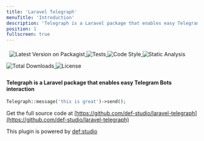 ```yaml
---
title: 'Laravel Telegraph'
menuTitle: 'Introduction'
description: 'Telegraph is a Laravel package that enables easy Telegram Bots interaction'
position: 1
fullscreen: true
---
```


<img src="https://banners.beyondco.de/Laravel%20Telegraph.png?theme=light&packageManager=composer+require&packageName=defstudio%2Flaravel-telegraph&pattern=architect&style=style_1&description=Telegram+bots+made+easy&md=1&showWatermark=1&fontSize=100px&images=phone-outgoing" class="light-img" alt=""/>
<img src="https://banners.beyondco.de/Laravel%20Telegraph.png?theme=dark&packageManager=composer+require&packageName=defstudio%2Flaravel-telegraph&pattern=architect&style=style_1&description=Telegram+bots+made+easy&md=1&showWatermark=1&fontSize=100px&images=phone-outgoing" class="dark-img" alt=""/>


<a href="https://packagist.org/packages/defstudio/laravel-telegraph" target="_blank">
    <img style="display: inline-block; margin-top: 0.5em; margin-bottom: 0.5em" src="https://img.shields.io/packagist/v/defstudio/laravel-telegraph.svg?style=flat-square" alt="Latest Version on Packagist">
</a>

<a href="https://github.com/def-studio/laravel-telegraph/actions?query=workflow%3Arun-tests+branch%3Amain" target="_blank">
    <img style="display: inline-block; margin-top: 0.5em; margin-bottom: 0.5em" src="https://img.shields.io/github/workflow/status/def-studio/laravel-telegraph/run-tests?label=tests" alt="Tests">
</a>

<a href="https://github.com/def-studio/laravel-telegraph/actions?query=workflow%3Alint+branch%3Amain" target="_blank">
    <img style="display: inline-block; margin-top: 0.5em; margin-bottom: 0.5em" src="https://img.shields.io/github/workflow/status/def-studio/laravel-telegraph/lint?label=tests" alt="Code Style">
</a>

<a href="https://github.com/def-studio/laravel-telegraph/actions?query=workflow%3Aphpstan+branch%3Amain" target="_blank">
    <img style="display: inline-block; margin-top: 0.5em; margin-bottom: 0.5em" src="https://img.shields.io/github/workflow/status/def-studio/laravel-telegraph/phpstan?label=tests" alt="Static Analysis">
</a>

<a href="https://packagist.org/packages/defstudio/laravel-telegraph" target="_blank">
    <img style="display: inline-block; margin-top: 0.5em; margin-bottom: 0.5em" src="https://img.shields.io/packagist/dt/defstudio/laravel-telegraph.svg?style=flat-square" alt="Total Downloads">
</a>

<a href="https://packagist.org/packages/defstudio/laravel-telegraph" target="_blank">
    <img style="display: inline-block; margin-top: 0.5em; margin-bottom: 0.5em" src="https://img.shields.io/packagist/l/defstudio/laravel-telegraph" alt="License">
</a>


#### Telegraph is a Laravel package that enables easy Telegram Bots interaction

```php
Telegraph::message('this is great')->send();
```

Get the full source code at [https://github.com/def-studio/laravel-telegraph](https://github.com/def-studio/laravel-telegraph)


This plugin is powered by [def:studio](https://github.com/def-studio)
